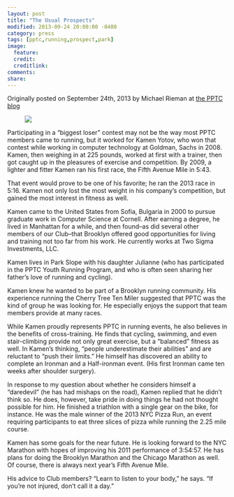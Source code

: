 ```yaml
---
layout: post
title: "The Usual Prospects"
modified: 2013-09-24 20:00:00 -0400
category: press
tags: [pptc,running,prospect,park]
image:
  feature: 
  credit: 
  creditlink: 
comments: 
share: 
---
```


Originally posted on September 24th, 2013 by Michael Rieman at [the PPTC blog](http://pptc.org/the-usual-prospects-kamen-yotov/)

<figure>
  <a href="{{ site.url }}/images/kamen.jpg"><img src="{{ site.url }}/images/kamen.jpg"/></a>
</figure>

Participating in a “biggest loser” contest may not be the way most PPTC members came to running, but it worked for Kamen Yotov, who won that contest while working in computer technology at Goldman, Sachs in 2008. Kamen, then weighing in at 225 pounds, worked at first with a trainer, then got caught up in the pleasures of exercise and competition. By 2009, a lighter and fitter Kamen ran his first race, the Fifth Avenue Mile in 5:43.

That event would prove to be one of his favorite; he ran the 2013 race in 5:16. Kamen not only lost the most weight in his company’s competition, but gained the most interest in fitness as well.

Kamen came to the United States from Sofia, Bulgaria in 2000 to pursue graduate work in Computer Science at Cornell. After earning a degree, he lived in Manhattan for a while, and then found–as did several other members of our Club–that Brooklyn offered good opportunities for living and training not too far from his work. He currently works at Two Sigma Investments, LLC.

Kamen lives in Park Slope with his daughter Julianne (who has participated in the PPTC Youth Running Program, and who is often seen sharing her father’s love of running and cycling).

Kamen knew he wanted to be part of a Brooklyn running community. His experience running the Cherry Tree Ten Miler suggested that PPTC was the kind of group he was looking for. He especially enjoys the support that team members provide at many races.

While Kamen proudly represents PPTC in running events, he also believes in the benefits of cross-training. He finds that cycling, swimming, and even stair-climbing provide not only great exercise, but a “balanced” fitness as well. In Kamen’s thinking, “people underestimate their abilities” and are reluctant to “push their limits.” He himself has discovered an ability to complete an Ironman and a Half-ironman event. (His first Ironman came ten weeks after shoulder surgery).

In response to my question about whether he considers himself a “daredevil” (he has had mishaps on the road), Kamen replied that he didn’t think so. He does, however, take pride in doing things he had not thought possible for him. He finished a triathlon with a single gear on the bike, for instance. He was the male winner of the 2013 NYC Pizza Run, an event requiring participants to eat three slices of pizza while running the 2.25 mile course.

Kamen has some goals for the near future. He is looking forward to the NYC Marathon with hopes of improving his 2011 performance of 3:54:57. He has plans for doing the Brooklyn Marathon and the Chicago Marathon as well. Of course, there is always next year’s Fifth Avenue Mile.

His advice to Club members? “Learn to listen to your body,” he says. “If you’re not injured, don’t call it a day.”